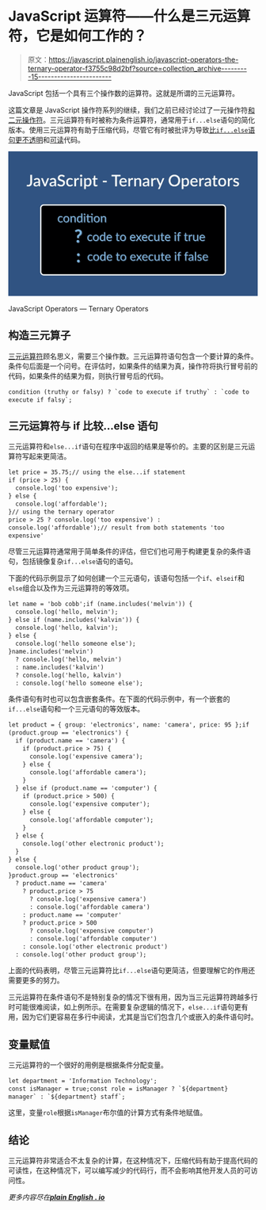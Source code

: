 # JavaScript 运算符——什么是三元运算符，它是如何工作的？

> 原文：<https://javascript.plainenglish.io/javascript-operators-the-ternary-operator-f3755c98d2bf?source=collection_archive---------15----------------------->

JavaScript 包括一个具有三个操作数的运算符。这就是所谓的三元运算符。

这篇文章是 JavaScript 操作符系列的继续，我们之前已经讨论过了一元操作符[和二元操作符](https://robert-laws.com/blog/javascript-operators-unary)。三元运算符有时被称为条件运算符，通常用于`if...else`语句的简化版本。使用三元运算符有助于压缩代码，尽管它有时被批评为导致[比`if...else`语句更不透明](https://betterprogramming.pub/the-javascript-ternary-operator-1589238d929b)和[可读](https://jrsinclair.com/articles/2021/rethinking-the-javascript-ternary-operator/)代码。

![](img/77d8b6feb34a77acb34a2a81e7dfc93e.png)

JavaScript Operators — Ternary Operators

## 构造三元算子

[三元运算符](https://developer.mozilla.org/en-US/docs/Web/JavaScript/Reference/Operators/Conditional_Operator)顾名思义，需要三个操作数。三元运算符语句包含一个要计算的条件。条件句后面是一个问号。在评估时，如果条件的结果为真，操作符将执行冒号前的代码，如果条件的结果为假，则执行冒号后的代码。

```
condition (truthy or falsy) ? `code to execute if truthy` : `code to execute if falsy`;
```

## 三元运算符与 if 比较...else 语句

三元运算符和`else...if`语句在程序中返回的结果是等价的。主要的区别是三元运算符写起来更简洁。

```
let price = 35.75;// using the else...if statement
if (price > 25) {
  console.log('too expensive');
} else {
  console.log('affordable');
}// using the ternary operator
price > 25 ? console.log('too expensive') : console.log('affordable');// result from both statements 'too expensive'
```

尽管三元运算符通常用于简单条件的评估，但它们也可用于构建更复杂的条件语句，包括镜像复杂`if...else`语句的语句。

下面的代码示例显示了如何创建一个三元语句，该语句包括一个`if`、`elseif`和`else`组合以及作为三元运算符的等效项。

```
let name = 'bob cobb';if (name.includes('melvin')) {
  console.log('hello, melvin');
} else if (name.includes('kalvin')) {
  console.log('hello, kalvin');
} else {
  console.log('hello someone else');
}name.includes('melvin')
  ? console.log('hello, melvin')
  : name.includes('kalvin')
  ? console.log('hello, kalvin')
  : console.log('hello someone else');
```

条件语句有时也可以包含嵌套条件。在下面的代码示例中，有一个嵌套的`if...else`语句和一个三元语句的等效版本。

```
let product = { group: 'electronics', name: 'camera', price: 95 };if (product.group == 'electronics') {
  if (product.name == 'camera') {
    if (product.price > 75) {
      console.log('expensive camera');
    } else {
      console.log('affordable camera');
    }
  } else if (product.name == 'computer') {
    if (product.price > 500) {
      console.log('expensive computer');
    } else {
      console.log('affordable computer');
    }
  } else {
    console.log('other electronic product');
  }
} else {
  console.log('other product group');
}product.group == 'electronics'
  ? product.name == 'camera'
    ? product.price > 75
      ? console.log('expensive camera')
      : console.log('affordable camera')
    : product.name == 'computer'
    ? product.price > 500
      ? console.log('expensive computer')
      : console.log('affordable computer')
    : console.log('other electronic product')
  : console.log('other product group');
```

上面的代码表明，尽管三元运算符比`if...else`语句更简洁，但要理解它的作用还需要更多的努力。

三元运算符在条件语句不是特别复杂的情况下很有用，因为当三元运算符跨越多行时可能很难阅读，如上例所示。在需要复杂逻辑的情况下，`else...if`语句更有用，因为它们更容易在多行中阅读，尤其是当它们包含几个或嵌入的条件语句时。

## 变量赋值

三元运算符的一个很好的用例是根据条件分配变量。

```
let department = 'Information Technology';
const isManager = true;const role = isManager ? `${department} manager` : `${department} staff`;
```

这里，变量`role`根据`isManager`布尔值的计算方式有条件地赋值。

## 结论

三元运算符非常适合不太复杂的计算，在这种情况下，压缩代码有助于提高代码的可读性，在这种情况下，可以编写减少的代码行，而不会影响其他开发人员的可访问性。

*更多内容尽在*[***plain English . io***](http://plainenglish.io/)